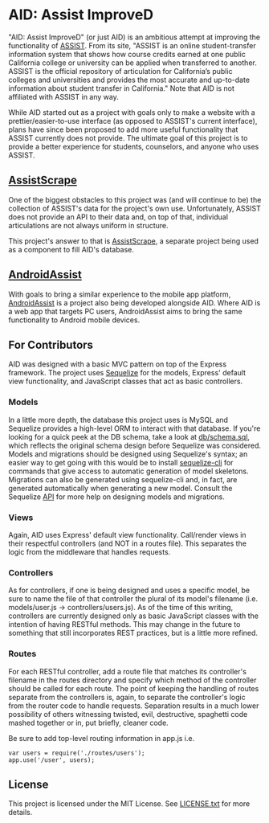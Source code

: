 AID: Assist ImproveD
=====================

"AID: Assist ImproveD" (or just AID) is an ambitious attempt at improving the functionality of [ASSIST](http://www.assist.org/). From its site, "ASSIST is an online student-transfer information system that shows how course credits earned at one public California college or university can be applied when transferred to another. ASSIST is the official repository of articulation for California’s public colleges and universities and provides the most accurate and up-to-date information about student transfer in California." Note that AID is not affiliated with ASSIST in any way.

While AID started out as a project with goals only to make a website with a prettier/easier-to-use interface (as opposed to ASSIST's current interface), plans have since been proposed to add more useful functionality that ASSIST currently does not provide. The ultimate goal of this project is to provide a better experience for students, counselors, and anyone who uses ASSIST.

## [AssistScrape](https://github.com/DevelopersGuild/Assistscrape)

One of the biggest obstacles to this project was (and will continue to be) the collection of ASSIST's data for the project's own use. Unfortunately, ASSIST does not provide an API to their data and, on top of that, individual articulations are not always uniform in structure.

This project's answer to that is [AssistScrape](https://github.com/DevelopersGuild/Assistscrape), a separate project being used as a component to fill AID's database.

## [AndroidAssist](https://github.com/DevelopersGuild/AndroidAssist)

With goals to bring a similar experience to the mobile app platform, [AndroidAssist](https://github.com/DevelopersGuild/AndroidAssist) is a project also being developed alongside AID. Where AID is a web app that targets PC users, AndroidAssist aims to bring the same functionality to Android mobile devices.

## For Contributors

AID was designed with a basic MVC pattern on top of the Express framework. The project uses [Sequelize](http://docs.sequelizejs.com/en/latest/) for the models, Express' default view functionality, and JavaScript classes that act as basic controllers.

### Models

In a little more depth, the database this project uses is MySQL and Sequelize provides a high-level ORM to interact with that database. If you're looking for a quick peek at the DB schema, take a look at [db/schema.sql](./db/schema.sql), which reflects the original schema design before Sequelize was considered. Models and migrations should be designed using Sequelize's syntax; an easier way to get going with this would be to install [sequelize-cli](http://docs.sequelizejs.com/en/latest/docs/migrations/#the-cli) for commands that give access to automatic generation of model skeletons. Migrations can also be generated using sequelize-cli and, in fact, are generated automatically when generating a new model. Consult the Sequelize [API](http://docs.sequelizejs.com/en/latest/api/sequelize/) for more help on designing models and migrations.

### Views

Again, AID uses Express' default view functionality. Call/render views in their respectful controllers (and NOT in a routes file). This separates the logic from the middleware that handles requests.

### Controllers

As for controllers, if one is being designed and uses a specific model, be sure to name the file of that controller the plural of its model's filename (i.e. models/user.js -> controllers/users.js). As of the time of this writing, controllers are currently designed only as basic JavaScript classes with the intention of having RESTful methods. This may change in the future to something that still incorporates REST practices, but is a little more refined.

### Routes

For each RESTful controller, add a route file that matches its controller's filename in the routes directory and specify which method of the controller should be called for each route. The point of keeping the handling of routes separate from the controllers is, again, to separate the controller's logic from the router code to handle requests. Separation results in a much lower possibility of others witnessing twisted, evil, destructive, spaghetti code mashed together or in, put briefly, cleaner code.

Be sure to add top-level routing information in app.js i.e.

```
var users = require('./routes/users');
app.use('/user', users);
```

## License

This project is licensed under the MIT License. See [LICENSE.txt](./LICENSE.txt) for more details.

